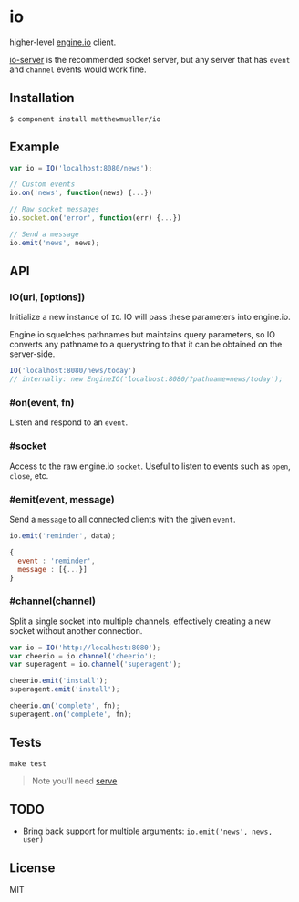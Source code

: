 
# io

  higher-level [engine.io](http://github.com/learnboost/engine.io) client.

  [io-server](http://github.com/matthewmueller/io-server) is the recommended socket server, but any server that has `event` and `channel` events would work fine.

## Installation

    $ component install matthewmueller/io

## Example

```js
var io = IO('localhost:8080/news');

// Custom events
io.on('news', function(news) {...})

// Raw socket messages
io.socket.on('error', function(err) {...})

// Send a message
io.emit('news', news);
```

## API

### IO(uri, [options])

Initialize a new instance of `IO`. IO will pass these parameters into engine.io.

Engine.io squelches pathnames but maintains query parameters, so IO converts any pathname to a querystring to that it can be obtained on the server-side.

```js
IO('localhost:8080/news/today')
// internally: new EngineIO('localhost:8080/?pathname=news/today');
```

### #on(event, fn)

Listen and respond to an `event`.

### #socket

Access to the raw engine.io `socket`. Useful to listen to events such as `open`, `close`, etc.

### #emit(event, message)

Send a `message` to all connected clients with the given `event`.

```js
io.emit('reminder', data);

{
  event : 'reminder',
  message : [{...}]
}
```

### #channel(channel)

Split a single socket into multiple channels, effectively creating a new socket without another connection.

```js
var io = IO('http://localhost:8080');
var cheerio = io.channel('cheerio');
var superagent = io.channel('superagent');

cheerio.emit('install');
superagent.emit('install');

cheerio.on('complete', fn);
superagent.on('complete', fn);
```

## Tests

    make test

  > Note you'll need [serve](http://github.com/visionmedia/serve)

## TODO

* Bring back support for multiple arguments: `io.emit('news', news, user)`

## License

  MIT
